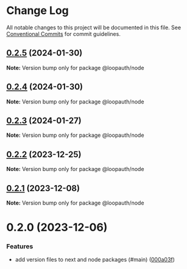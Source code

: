 # Change Log

All notable changes to this project will be documented in this file.
See [Conventional Commits](https://conventionalcommits.org) for commit guidelines.

## [0.2.5](https://github.com/betaly/loopauth-js/compare/@loopauth/node@0.2.4...@loopauth/node@0.2.5) (2024-01-30)

**Note:** Version bump only for package @loopauth/node





## [0.2.4](https://github.com/betaly/loopauth-js/compare/@loopauth/node@0.2.3...@loopauth/node@0.2.4) (2024-01-30)

**Note:** Version bump only for package @loopauth/node





## [0.2.3](https://github.com/betaly/loopauth-js/compare/@loopauth/node@0.2.2...@loopauth/node@0.2.3) (2024-01-27)

**Note:** Version bump only for package @loopauth/node





## [0.2.2](https://github.com/betaly/loopauth-js/compare/@loopauth/node@0.2.1...@loopauth/node@0.2.2) (2023-12-25)

**Note:** Version bump only for package @loopauth/node





## [0.2.1](https://github.com/betaly/loopauth-js/compare/@loopauth/node@0.2.0...@loopauth/node@0.2.1) (2023-12-08)

**Note:** Version bump only for package @loopauth/node





# 0.2.0 (2023-12-06)


### Features

* add version files to next and node packages (#main) ([000a03f](https://github.com/betaly/loopauth-js/commit/000a03f9401890ac7eacf2190d61b4b57a9ab2fb))
